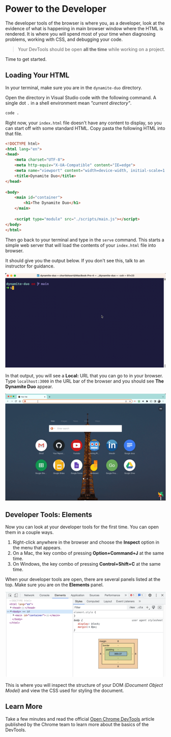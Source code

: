 # Power to the Developer

The developer tools of the browser is where you, as a developer, look at the evidence of what is happening in main browser window where the HTML is rendered. It is where you will spend most of your time when diagnosing problems, working with CSS, and debugging your code.

> Your DevTools should be open **all the time** while working on a project.

Time to get started.

## Loading Your HTML

In your terminal, make sure you are in the `dynamite-duo` directory.

Open the directory in Visual Studio code with the following command. A single dot `.` in a shell environment mean _"current directory"_.

```sh
code .
```

Right now, your `index.html` file doesn't have any content to display, so you can start off with some standard HTML. Copy pasta the following HTML into that file.

```html
<!DOCTYPE html>
<html lang="en">
<head>
    <meta charset="UTF-8">
    <meta http-equiv="X-UA-Compatible" content="IE=edge">
    <meta name="viewport" content="width=device-width, initial-scale=1.0">
    <title>Dynamite Duo</title>
</head>

<body>
    <main id="container">
        <h1>The Dynamite Duo</h1>
    </main>

    <script type="module" src="./scripts/main.js"></script>
</body>
</html>
```

Then go back to your terminal and type in the `serve` command. This starts a simple web server that will load the contents of your `index.html` file into browser.

It should give you the output below. If you don't see this, talk to an instructor for guidance.

![](./images/running-serve.gif)

In that output, you will see a **Local:** URL that you can go to in your browser. Type `localhost:3000` in the URL bar of the browser and you should see **The Dynamite Duo** appear.

![](./images/visit-localhost.gif)

## Developer Tools: Elements

Now you can look at your developer tools for the first time. You can open them in a couple ways.

1. Right-click anywhere in the browser and choose the **Inspect** option in the menu that appears.
2. On a Mac, the key combo of pressing **Option+Command+J** at the same time.
3. On Windows, the key combo of pressing **Control+Shift+C** at the same time.

When your developer tools are open, there are several panels listed at the top. Make sure you are on the **Elements** panel.

![](./images/elements-dev-panel.png)

This is where you will inspect the structure of your DOM _(Document Object Model)_ and view the CSS used for styling the document.

## Learn More

Take a few minutes and read the official [Open Chrome DevTools](https://developer.chrome.com/docs/devtools/open/) article published by the Chrome team to learn more about the basics of the DevTools.
